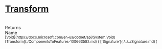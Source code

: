 # [Transform](./ComponentsToFeatures-100663582.md)


<br>
Returns<img width=542/>Name
<br>
<sub>[Void](https://docs.microsoft.com/en-us/dotnet/api/System.Void)</sub><img width=500/><sub>[Transform](./ComponentsToFeatures-100663582.md) ( [`Signature`](./../../Signature.md) )</sub><br>


